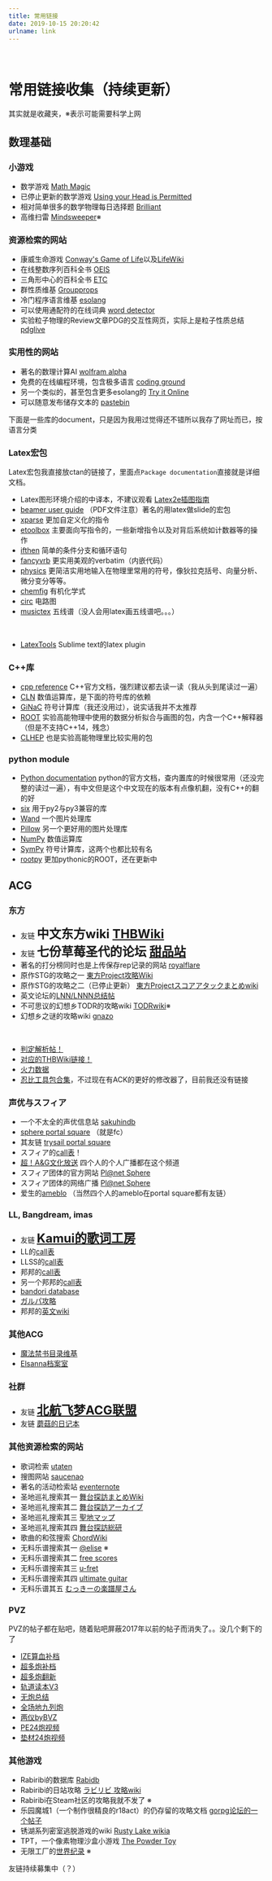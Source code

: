 ```yaml
---
title: 常用链接
date: 2019-10-15 20:20:42
urlname: link
---
```


<br>

<!-- toc -->

# 常用链接收集（持续更新）

其实就是收藏夹，※表示可能需要科学上网

## 数理基础

### 小游戏

+ 数学游戏 [Math Magic](https://www2.stetson.edu/~efriedma/mathmagic/1019.html)
+ 已停止更新的数学游戏 [Using your Head is Permitted](https://www.brand.site.co.il/riddles/usingyourhead.html)
+ 相对简单很多的数学物理每日选择题 [Brilliant](https://brilliant.org/daily-problems/)
+ 高维扫雷 [Mindsweeper](http://www.gravitation3d.com/xezlec/)※

### 资源检索的网站

+ 康威生命游戏 [Conway's Game of Life](https://conwaylife.com)以及[LifeWiki](https://conwaylife.com/wiki/)
+ 在线整数序列百科全书 [OEIS](http://oeis.org/)
+ 三角形中心的百科全书 [ETC](https://faculty.evansville.edu/ck6/encyclopedia/ETC.html)
+ 群性质维基 [Groupprops](https://groupprops.subwiki.org/wiki/Main_Page)
+ 冷门程序语言维基 [esolang](https://esolangs.org/wiki/Main_Page)
+ 可以使用通配符的在线词典 [word detector](http://worddetector.com/)
+ 实验粒子物理的Review文章PDG的交互性网页，实际上是粒子性质总结 [pdglive](http://pdglive.lbl.gov/Viewer.action)
<!-- more -->

### 实用性的网站

+ 著名的数理计算AI [wolfram alpha](http://www.wolframalpha.com/)
+ 免费的在线编程环境，包含极多语言 [coding ground](http://www.tutorialspoint.com/codingground.htm)
+ 另一个类似的，甚至包含更多esolang的 [Try it Online](https://tio.run/)
+ 可以随意发布储存文本的 [pastebin](https://pastebin.com/)

下面是一些库的document，只是因为我用过觉得还不错所以我存了网址而已，按语言分类
### Latex宏包

Latex宏包我直接放ctan的链接了，里面点`Package documentation`直接就是详细文档。
+ Latex图形环境介绍的中译本，不建议观看 [Latex2e插图指南](http://www.ctex.org/documents/latex/graphics/node2.html)
+ [beamer user guide](http://tug.ctan.org/macros/latex2e/contrib/beamer/doc/beameruserguide.pdf) （PDF文件注意）著名的用latex做slide的宏包
+ [xparse](https://ctan.org/pkg/xparse/) 更加自定义化的指令
+ [etoolbox](https://ctan.org/pkg/etoolbox/) 主要面向写指令的，一些新增指令以及对背后系统如计数器等的操作
+ [ifthen](https://ctan.org/pkg/ifthen) 简单的条件分支和循环语句
+ [fancyvrb](https://ctan.org/pkg/fancyvrb) 更实用美观的verbatim（内嵌代码）
+ [physics](https://ctan.org/pkg/physics) 更简洁实用地输入在物理里常用的符号，像狄拉克括号、向量分析、微分变分等等。
+ [chemfig](https://ctan.org/pkg/chemfig) 有机化学式
+ [circ](https://ctan.org/pkg/circ) 电路图
+ [musictex](https://ctan.org/pkg/musictex) 五线谱（没人会用latex画五线谱吧。。。）
<br>

+ [LatexTools](https://latextools.readthedocs.io/en/latest/) Sublime text的latex plugin

### C++库

+ [cpp reference](https://zh.cppreference.com/w/首页) C++官方文档，强烈建议都去读一读（我从头到尾读过一遍）
+ [CLN](https://www.ginac.de/CLN/cln.html) 数值运算库，是下面的符号库的依赖
+ [GiNaC](https://ginac.de/tutorial/) 符号计算库（我还没用过），说实话我并不太推荐
+ [ROOT](https://root.cern.ch) 实验高能物理中使用的数据分析拟合与画图的包，内含一个C++解释器（但是不支持C++14，残念）
+ [CLHEP](https://www-zeuthen.desy.de/geant4/clhep-2.0.4.3/main.html) 也是实验高能物理里比较实用的包

### python module

+ [Python documentation](https://docs.python.org/3/) python的官方文档，查内置库的时候很常用（还没完整的读过一遍），有中文但是这个中文现在的版本有点像机翻，没有C++的翻的好
+ [six](https://six.readthedocs.io/) 用于py2与py3兼容的库
+ [Wand](http://docs.wand-py.org/en/latest/) 一个图片处理库
+ [Pillow](https://pillow.readthedocs.io/en/stable/installation.html) 另一个更好用的图片处理库
+ [NumPy](https://numpy.org/) 数值运算库
+ [SymPy](https://docs.sympy.org/latest/index.html) 符号计算库，这两个也都比较有名
+ [rootpy](http://www.rootpy.org) 更加pythonic的ROOT，还在更新中

## ACG

### 东方

+ 友链 <font size=5>**中文东方wiki [THBWiki](https://thwiki.cc)**</font>
+ 友链 <font size=5>**七份草莓圣代的论坛 [甜品站](https://isndes.com)**</font>
+ 著名的打分榜同时也是上传保存rep记录的网站 [royalflare](http://score.royalflare.net/)
+ 原作STG的攻略之一 [東方Project攻略Wiki](https://wikiwiki.jp/thk/)
+ 原作STG的攻略之二（已停止更新） [東方Projectスコアアタックまとめwiki](https://w.atwiki.jp/touhouscorer)
+ 英文论坛的[LNN/LNNN总结帖](http://eientei.boards.net/thread/527/touhou-lnn-lnnn-thread)
+ 不可思议的幻想乡TODR的攻略wiki [TODRwiki](http://fusigentod.dojin.com/todr/index.php)※
+ 幻想乡之谜的攻略wiki [gnazo](https://w.atwiki.jp/gnazo/)
<br>

+ [判定解析帖！](https://tieba.baidu.com/p/4710467563)
+ [对应的THBWiki链接！](https://thwiki.cc/-/19me)
+ [火力数据](https://thwiki.cc/-/rmn)
+ [忍比工具包合集](https://tieba.baidu.com/p/4381335855)，不过现在有ACK的更好的修改器了，目前我还没有链接

### 声优与スフィア

+ 一个不太全的声优信息站 [sakuhindb](https://sakuhindb.com/)
+ [sphere portal square](https://sphere.m-rayn.jp/) （就是fc）
+ 其友链 [trysail portal square](https://trysail.jp/)
+ スフィア的[call表](https://seesaawiki.jp/sphere_party/d/%A5%B9%A5%D5%A5%A3%A5%A2%A1%A1%A5%B3%A1%BC%A5%EB%A1%F5%BF%B6%A4%EA%A5%B3%A5%D4%C9%BD)！
+ [超！A&G文化放送](http://www.agqr.jp/index.php) 四个人的个人广播都在这个频道
+ スフィア团体的官方网站 [Pl@net Sphere](http://www.planet-sphere.jp/main.php)
+ スフィア团体的网络广播 [Pl@net Sphere](https://musicrayn.com/pages/radio)
+ 爱生的[ameblo](https://ameblo.jp/toyosakiaki-blog/) （当然四个人的ameblo在portal square都有友链）

### LL, Bangdream, imas

+ 友链 <font size=5>**[Kamui的歌词工房](https://TrinityField.github.io)**</font>
+ LL的[call表](http://seesaawiki.jp/lovelive_call/)
+ LLSS的[call表](https://seesaawiki.jp/lovelive_sunshine_call/)
+ 邦邦的[call表](https://seesaawiki.jp/bang_dream_call/)
+ 另一个邦邦的[call表](http://bangdream.seesaa.net/article/443916277.html)
+ [bandori database](https://bandori.ga/)
+ [ガルパ攻略](https://appmedia.jp/bang_dream)
+ 邦邦的[英文wiki](https://bandori.fandom.com/wiki/BanG_Dream!_Wikia)

### 其他ACG

+ [魔法禁书目录维基](https://toaru.huijiwiki.com/wiki/%E9%A6%96%E9%A1%B5)
+ [Elsanna档案室](http://www.cp4ever.com/)

### 社群

+ 友链 <font size=5>**[北航飞梦ACG联盟](http://buaaacg.org/)**</font>
+ 友链 [蘑菇的日记本](http://blog.uxie.tech/)

### 其他资源检索的网站

+ 歌词检索 [utaten](http://utaten.com/)
+ 搜图网站 [saucenao](https://saucenao.com/)
+ 著名的活动检索站 [eventernote](https://www.eventernote.com/)
+ 圣地巡礼搜索其一 [舞台探訪まとめWiki](https://seesaawiki.jp/w/lsh_er/)
+ 圣地巡礼搜索其二 [舞台探訪アーカイブ](http://legwork.g.hatena.ne.jp/)
+ 圣地巡礼搜索其三 [聖地マップ](https://seichimap.jp/)
+ 圣地巡礼搜索其四 [舞台探訪総研](http://btsoken.hatenablog.com/)
+ 歌曲的和弦搜索 [ChordWiki](https://ja.chordwiki.org/)
+ 无料乐谱搜索其一 [@elise](http://www.at-elise.com/Music/instrument_bandscore.html) ※
+ 无料乐谱搜索其二 [free scores](https://www.free-scores.com/index_uk.php)
+ 无料乐谱搜索其三 [u-fret](https://www.ufret.jp/)
+ 无料乐谱搜索其四 [ultimate guitar](https://www.ultimate-guitar.com/)
+ 无料乐谱其五 [むっきーの楽譜屋さん](https://kakimuki.booth.pm/)

### PVZ

PVZ的帖子都在贴吧，随着贴吧屏蔽2017年以前的帖子而消失了。。没几个剩下的了
+ [IZE算血补档](https://tieba.baidu.com/p/5104607724)
+ [超多炮补档](https://tieba.baidu.com/p/5288033944)
+ [超多炮翻新](https://tieba.baidu.com/p/4985617864)
+ [轨道读本V3](https://tieba.baidu.com/p/5288403187)
+ [无炮总结](https://tieba.baidu.com/p/4922230254)
+ [全场地九列炮](https://tieba.baidu.com/p/5216897311)
+ [两仪byBVZ](https://tieba.baidu.com/p/4259753669)
+ [PE24炮视频](https://video.tudou.com/v/XMTc4Njc5NTA5Ng==.html)
+ [垫材24炮视频](https://video.tudou.com/v/XMjYzNTUxMzgyNA==.html)

### 其他游戏

+ Rabiribi的数据库 [Rabidb](https://rabidb.com/)
+ Rabiribi的日站攻略 [ラビリビ 攻略wiki](https://w.atwiki.jp/rabi-ribi/)
+ Rabiribi在Steam社区的攻略我就不发了 ※
+ 乐园魔城1（一个制作很精良的r18act）的仍存留的攻略文档 [gorpg论坛的一个帖子](https://www.gorpg.club/t18629)
+ 锈湖系列密室逃脱游戏的wiki [Rusty Lake wikia](https://rusty-lake.fandom.com/wiki)
+ TPT，一个像素物理沙盒小游戏 [The Powder Toy](https://powdertoy.co.uk/)
+ 无限工厂的[世界纪录](https://www.reddit.com/r/infinifactory/comments/4p606q/leaderboard_lowest_cyclesfootprintblocks/) ※


友链持续募集中（？）

